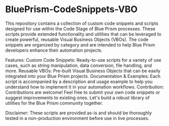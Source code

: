 # BluePrism-CodeSnippets-VBO
This repository contains a collection of custom code snippets and scripts designed for use within the Code Stage of Blue Prism processes. These scripts provide extended functionality and utilities that can be leveraged to create powerful, reusable Visual Business Objects (VBOs). The code snippets are organized by category and are intended to help Blue Prism developers enhance their automation projects.

Features:
Custom Code Snippets: Ready-to-use scripts for a variety of use cases, such as string manipulation, data conversion, file handling, and more.
Reusable VBOs: Pre-built Visual Business Objects that can be easily integrated into your Blue Prism projects.
Documentation & Examples: Each script is accompanied by a description and usage example to help you understand how to implement it in your automation workflows.
Contribution:
Contributions are welcome! Feel free to submit your own code snippets or suggest improvements to existing ones. Let's build a robust library of utilities for the Blue Prism community together.

Disclaimer:
These scripts are provided as-is and should be thoroughly tested in a non-production environment before use in live processes.
